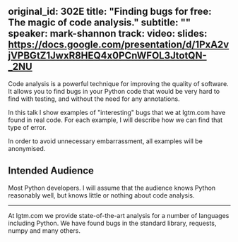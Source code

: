 original_id: 302E
title: "Finding bugs for free: The magic of code analysis."
subtitle: ""
speaker: mark-shannon
track: 
video:
slides: https://docs.google.com/presentation/d/1PxA2vjVPBGtZ1JwxR8HEQ4x0PCnWFOL3JtotQN-_2NU
---
Code analysis is a powerful technique for improving the quality of software. It allows you to find bugs in your Python code that would be very hard to find with testing, and without  the need for any annotations.

In this talk I show examples of "interesting" bugs that we at lgtm.com have found in real code. For each example, I will describe how we can find that type of error.

In order to avoid unnecessary embarrassment, all examples will be anonymised.

Intended Audience
------------------------

Most Python developers.
I will assume that the audience knows Python reasonably well, but knows little or nothing about code analysis.

-------------------

At lgtm.com we provide state-of-the-art analysis for a number of languages including Python. We have found bugs in the standard library, requests, numpy and many others.